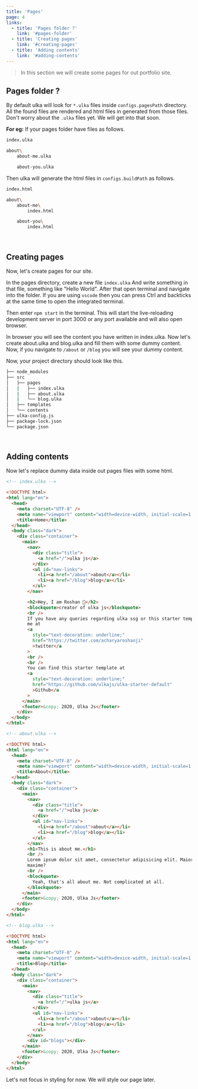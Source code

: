 ```yaml
---
title: 'Pages'
page: 4
links:
  - title: 'Pages folder ?'
    link: '#pages-folder'
  - title: 'Creating pages'
    link: '#creating-pages'
  - title: 'Adding contents'
    link: '#adding-contents'
---
```


> In this section we will create some pages for out portfolio site.

## Pages folder ?

By default ulka will look for `*.ulka` files inside `configs.pagesPath` directory. All the found files are rendered and html files in generated from those files. Don't worry about the `.ulka` files yet. We will get into that soon.

**For eg:** If your pages folder have files as follows.

```bash
index.ulka

about\
    about-me.ulka

    about-you.ulka
```

Then ulka will generate the html files in `configs.buildPath` as follows.

```bash
index.html

about\
    about-me\
        index.html

    about-you\
        index.html
```

<br />

## Creating pages

Now, let's create pages for our site.

In the pages directory, create a new file `index.ulka`
And write something in that file, something like "Hello World". After that open terminal and navigate into the folder. If you are using `vscode` then you can press Ctrl and backticks at the same time to open the integrated terminal.

Then enter `npm start` in the terminal. This will start the live-reloading development server in port 3000 or any port available and will also open browser.

In browser you will see the content you have written in index.ulka. Now let's create about.ulka and blog.ulka and fill them with some dummy content.
Now, if you navigate to `/about` or `/blog` you will see your dummy content.

Now, your project directory should look like this.

```bash
├── node_modules
├── src
│   ├── pages
│   |   ├── index.ulka
│   |   ├── about.ulka
│   |   └── blog.ulka
│   ├── templates
│   └── contents
├── ulka-config.js
├── package-lock.json
└── package.json
```

<br />

## Adding contents

Now let's replace dummy data inside out pages files with some html.

```html
<!-- index.ulka -->

<!DOCTYPE html>
<html lang="en">
  <head>
    <meta charset="UTF-8" />
    <meta name="viewport" content="width=device-width, initial-scale=1.0" />
    <title>Home</title>
  </head>
  <body class="dark">
    <div class="container">
      <main>
        <nav>
          <div class="title">
            <a href="/">ulka js</a>
          </div>
          <ul id="nav-links">
            <li><a href="/about">about</a></li>
            <li><a href="/blog">blog</a></li>
          </ul>
        </nav>

        <h2>Hey, I am Roshan 👋</h2>
        <blockquote>creator of ulka js</blockquote>
        <br />
        If you have any queries regarding ulka ssg or this starter template dm
        me at
        <a
          style="text-decoration: underline;"
          href="https://twitter.com/acharyaroshanji"
          >twitter</a
        >
        <br />
        <br />
        You can find this starter template at
        <a
          style="text-decoration: underline;"
          href="https://github.com/ulkajs/ulka-starter-default"
          >Github</a
        >
      </main>
      <footer>&copy; 2020, Ulka Js</footer>
    </div>
  </body>
</html>
```

```html
<!-- about.ulka -->

<!DOCTYPE html>
<html lang="en">
  <head>
    <meta charset="UTF-8" />
    <meta name="viewport" content="width=device-width, initial-scale=1.0" />
    <title>About</title>
  </head>
  <body class="dark">
    <div class="container">
      <main>
        <nav>
          <div class="title">
            <a href="/">ulka js</a>
          </div>
          <ul id="nav-links">
            <li><a href="/about">about</a></li>
            <li><a href="/blog">blog</a></li>
          </ul>
        </nav>
        <h1>This is about me.</h1>
        <br />
        Lorem ipsum dolor sit amet, consectetur adipisicing elit. Maiores,
        maxime?
        <br />
        <blockquote>
          Yeah, that's all about me. Not complicated at all.
        </blockquote>
      </main>
      <footer>&copy; 2020, Ulka Js</footer>
    </div>
  </body>
</html>
```

```html
<!-- blog.ulka -->

<!DOCTYPE html>
<html lang="en">
  <head>
    <meta charset="UTF-8" />
    <meta name="viewport" content="width=device-width, initial-scale=1.0" />
    <title>Blog</title>
  </head>
  <body class="dark">
    <div class="container">
      <main>
        <nav>
          <div class="title">
            <a href="/">ulka js</a>
          </div>
          <ul id="nav-links">
            <li><a href="/about">about</a></li>
            <li><a href="/blog">blog</a></li>
          </ul>
        </nav>
        <div id="blogs"></div>
      </main>
      <footer>&copy; 2020, Ulka Js</footer>
    </div>
  </body>
</html>
```

Let's not focus in styling for now. We will style our page later.
